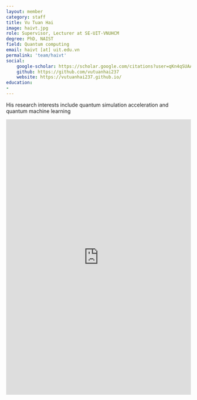 ```yaml
---
layout: member
category: staff
title: Vu Tuan Hai
image: haivt.jpg
role: Supervisor, Lecturer at SE-UIT-VNUHCM
degree: PhD, NAIST
field: Quantum computing
email: haivt [at] uit.edu.vn
permalink: 'team/haivt'
social:
    google-scholar: https://scholar.google.com/citations?user=qKn4qSUAAAAJ&hl=en
    github: https://github.com/vutuanhai237
    website: https://vutuanhai237.github.io/
education:
- 
---
```

His research interests include quantum simulation acceleration and quantum machine learning

<iframe src="https://docs.google.com/presentation/d/e/2PACX-1vRCY40QacEl_EEo5pu1QOxqX0aUjukh0ws56o3El0mAQ72AMBoG3EKyQ4mGNeZFfA/pubembed?start=true&loop=true&delayms=3000" frameborder="0" width="100%" height="749" allowfullscreen="true" mozallowfullscreen="true" webkitallowfullscreen="true"></iframe>